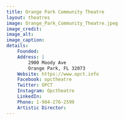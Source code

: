 ```yaml
---
title: Orange Park Community Theatre
layout: theatres
image: Orange_Park_Community_Theatre.jpeg
image_credit:
image_alt:
image_caption:
details:
    Founded: 
    Address: |
        2900 Moody Ave
        Orange Park, FL 32073
    Website: https://www.opct.info
    Facebook: opctheatre
    Twitter: OPCT
    Instagram: Opctheatre
    LinkedIn: 
    Phone: 1-904-276-2599
    Artistic Director: 
---
```

